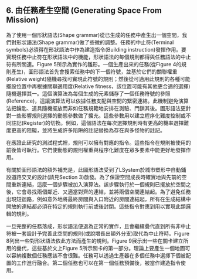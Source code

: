 ## 6. 由任務產生空間 (Generating Space From Mission)

為了使用一個形狀語法(Shape grammar)從已生成的任務中產生出一個空間，我們對形狀語法(Shape grammar)做了些微的調整。任務的中止符(Terminal symbols)必須得在形狀語法中作為建造指令(Building instruction)發揮作用。要實現任務中止符在形狀語法中的機能，形狀語法的每個規則都得與任務語法的中止符有所關連。Figure 5所示為實作的雛形。一個生產出來的任務(從Figure 4的規則產生)，圖形語法首先會搜索任務中的下一個符號，並基於它們的關聯權重(Relative weight)隨機尋找可實現此符號的規則；然後從可適用此規則的各種可能擺設位置中再根據關聯適用度(Relative fitness，該位置可能有其他更合適的選擇)隨機選擇其一。這個演算法為每個生成的元素儲存了一個任務符號的參照(Reference)，這讓演算法可以依據任務支配與空間的緊密連結。此機制避免演算法把鑰匙、道具隨機擺放而非如任務規範地安排在測驗、門鎖其後。圖形語法更針對一些影響規則選擇的動態參數做了擴充。這些參數用以建立程序化難度控制或不同註記(Register)的切換。例如，這個語法在每次選擇規則時有更高的機率選擇難度更高的阻礙，並將生成許多陷阱的註記替換為存在與多怪物的註記。

在應證此研究的測試程式裡，規則可以擁有對應的指令。這些指令在規則被使用的前後皆可執行。它們使動態的規則權重與程序化難度在眾多要素中能更好地發揮作用。

有關於圖形語法的額外補充是，此圖形語法受到了LSystem於城市塑形中自動鋪設道路交叉的設計(請見Section 3)啟發。為了保證空間成長時確實地與先前的空間重新連結，這麼一個步驟被加入演算法。該步驟執行於一個規則已擺放於空間之後，它會尋找兩個鄰近、又適當對齊的連結，並將兩個空間連結起。為了避免任務出現短迴路，例如意外地將最終房間與入口附近的房間連結起，所有在生成結構中開放的連結都必須在特定的規則執行前或後封閉。這些指令對應到用以實現此類邏輯的規則。

一旦完整的任務落成，形狀語法便退為正常的實作，且會繼續疊代直到所有非中止符被一套設計予完善此空間的規則(或說增長出額外分支)取代為中止符時。Figure 8列出一些對形狀語法依此方法而產生的規則。Figure 9展示出一些在關卡建立所用的疊代，這些基於文上Figure 5所示關卡的第一部分。理論上要產生一個地圖可以容納複數個任務應該不會很難。任務可以透過生產器在多個任務中選擇下個被配置的工作進行融合。第二個任務也可以在第一個任務預備後，被當作建造指令使用。